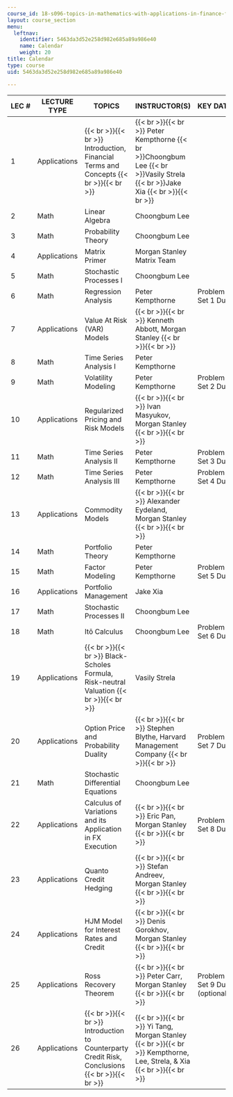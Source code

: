 ```yaml
---
course_id: 18-s096-topics-in-mathematics-with-applications-in-finance-fall-2013
layout: course_section
menu:
  leftnav:
    identifier: 5463da3d52e258d982e685a89a986e40
    name: Calendar
    weight: 20
title: Calendar
type: course
uid: 5463da3d52e258d982e685a89a986e40

---
```


| LEC # | LECTURE TYPE | TOPICS | INSTRUCTOR(S) | KEY DATES |
| --- | --- | --- | --- | --- |
| 1 | Applications |  {{< br >}}{{< br >}} Introduction, Financial Terms and Concepts {{< br >}}{{< br >}}  |  {{< br >}}{{< br >}} Peter Kempthorne  {{< br >}}Choongbum Lee  {{< br >}}Vasily Strela  {{< br >}}Jake Xia {{< br >}}{{< br >}}  | &nbsp; |
| 2 | Math | Linear Algebra | Choongbum Lee | &nbsp; |
| 3 | Math | Probability Theory | Choongbum Lee | &nbsp; |
| 4 | Applications | Matrix Primer | Morgan Stanley Matrix Team | &nbsp; |
| 5 | Math | Stochastic Processes I | Choongbum Lee | &nbsp; |
| 6 | Math | Regression Analysis | Peter Kempthorne | Problem Set 1 Due |
| 7 | Applications | Value At Risk (VAR) Models |  {{< br >}}{{< br >}} Kenneth Abbott, Morgan Stanley {{< br >}}{{< br >}}  | &nbsp; |
| 8 | Math | Time Series Analysis I | Peter Kempthorne | &nbsp; |
| 9 | Math | Volatility Modeling | Peter Kempthorne | Problem Set 2 Due |
| 10 | Applications | Regularized Pricing and Risk Models |  {{< br >}}{{< br >}} Ivan Masyukov, Morgan Stanley {{< br >}}{{< br >}}  | &nbsp; |
| 11 | Math | Time Series Analysis II | Peter Kempthorne | Problem Set 3 Due |
| 12 | Math | Time Series Analysis III | Peter Kempthorne | Problem Set 4 Due |
| 13 | Applications | Commodity Models |  {{< br >}}{{< br >}} Alexander Eydeland, Morgan Stanley {{< br >}}{{< br >}}  | &nbsp; |
| 14 | Math | Portfolio Theory | Peter Kempthorne | &nbsp; |
| 15 | Math | Factor Modeling | Peter Kempthorne | Problem Set 5 Due |
| 16 | Applications | Portfolio Management | Jake Xia | &nbsp; |
| 17 | Math | Stochastic Processes II | Choongbum Lee | &nbsp; |
| 18 | Math | Itō Calculus | Choongbum Lee | Problem Set 6 Due |
| 19 | Applications |  {{< br >}}{{< br >}} Black-Scholes Formula, Risk-neutral Valuation {{< br >}}{{< br >}}  | Vasily Strela | &nbsp; |
| 20 | Applications | Option Price and Probability Duality |  {{< br >}}{{< br >}} Stephen Blythe, Harvard Management Company {{< br >}}{{< br >}}  | Problem Set 7 Due |
| 21 | Math | Stochastic Differential Equations | Choongbum Lee | &nbsp; |
| 22 | Applications | Calculus of Variations and its Application in FX Execution |  {{< br >}}{{< br >}} Eric Pan, Morgan Stanley {{< br >}}{{< br >}}  | Problem Set 8 Due |
| 23 | Applications | Quanto Credit Hedging |  {{< br >}}{{< br >}} Stefan Andreev, Morgan Stanley {{< br >}}{{< br >}}  | &nbsp; |
| 24 | Applications | HJM Model for Interest Rates and Credit |  {{< br >}}{{< br >}} Denis Gorokhov, Morgan Stanley {{< br >}}{{< br >}}  | &nbsp; |
| 25 | Applications | Ross Recovery Theorem |  {{< br >}}{{< br >}} Peter Carr, Morgan Stanley {{< br >}}{{< br >}}  | Problem Set 9 Due (optional) |
| 26 | Applications |  {{< br >}}{{< br >}} Introduction to Counterparty Credit Risk, Conclusions {{< br >}}{{< br >}}  |  {{< br >}}{{< br >}} Yi Tang, Morgan Stanley {{< br >}}{{< br >}} Kempthorne, Lee, Strela, & Xia {{< br >}}{{< br >}}  |